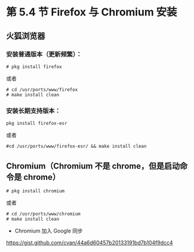 # 第 5.4 节 Firefox 与 Chromium 安装

## 火狐浏览器

### 安装普通版本（更新频繁）：

```shell-session
# pkg install firefox
```

或者

```shell-session
# cd /usr/ports/www/firefox
# make install clean
```

### 安装长期支持版本：

```shell-session
pkg install firefox-esr
```

或者

```shell-session
#cd /usr/ports/www/firefox-esr/ && make install clean
```

## Chromium（Chromium 不是 chrome，但是启动命令是 chrome）

```shell-session
# pkg install chromium
```

或者

```shell-session
# cd /usr/ports/www/chromium
# make install clean
```

- Chromium 加入 Google 同步

 <https://gist.github.com/cvan/44a6d60457b20133191bd7b104f9dcc4>

